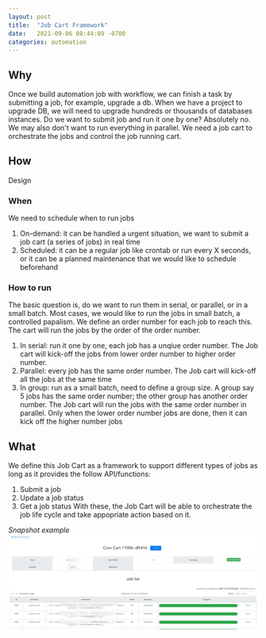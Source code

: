 ```yaml
---
layout: post
title:  "Job Cart Framework"
date:   2021-09-06 08:44:09 -0700
categories: automation
---
```

## Why
Once we build automation job with workflow, we can finish a task by submitting a job, for example, upgrade a db. When we have a project to upgrade DB, we will need to upgrade hundreds or thousands of databases instances. Do we want to submit job and run it one by one? Absolutely no. We may also don't want to run everything in parallel. We need a job cart to orchestrate the jobs and control the job running cart. 

## How
Design
### When
We need to schedule when to run jobs
1. On-demand: it can be handled a urgent situation, we want to submit a job cart (a series of jobs) in real time
2. Scheduled: it can be a regular job like crontab or run every X seconds, or it can be a planned maintenance that we would like to schedule beforehand

### How to run
The basic question is, do we want to run them in serial, or parallel, or in a small batch. Most cases, we would like to run the jobs in small batch, a controlled papalism.  We define an order number for each job to reach this. The cart will run the jobs by the order of the order number.
1. In serial: run it one by one, each job has a unqiue order number. The Job cart will kick-off the jobs from lower order number to higher order number.
2. Parallel: every job has the same order number. The Job cart will kick-off all the jobs at the same time
3. In group: run as a small batch, need to define a group size. A group say 5 jobs has the same order number; the other group has another order number. The Job cart will run the jobs with the same order number in parallel. Only when the lower order number jobs are done, then it can kick off the higher number jobs

## What
We define this Job Cart as a framework to support different types of jobs as long as it provides the follow API/functions:
1. Submit a job
2. Update a job status
3. Get a job status
With these, the Job Cart will be able to orchestrate the job life cycle and take appopriate action based on it.

*Snapshot example*
![Example](/img/job-cart.png)